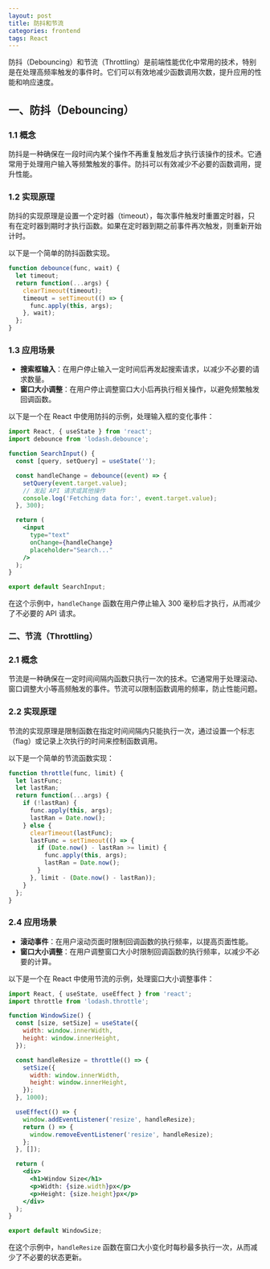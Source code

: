 ```yaml
---
layout: post
title: 防抖和节流
categories: frontend
tags: React
---
```


防抖（Debouncing）和节流（Throttling）是前端性能优化中常用的技术，特别是在处理高频率触发的事件时。它们可以有效地减少函数调用次数，提升应用的性能和响应速度。

## 一、防抖（Debouncing）

### 1.1 概念

防抖是一种确保在一段时间内某个操作不再重复触发后才执行该操作的技术。它通常用于处理用户输入等频繁触发的事件。防抖可以有效减少不必要的函数调用，提升性能。

### 1.2 实现原理

防抖的实现原理是设置一个定时器（timeout），每次事件触发时重置定时器，只有在定时器到期时才执行函数。如果在定时器到期之前事件再次触发，则重新开始计时。

以下是一个简单的防抖函数实现。

```javascript
function debounce(func, wait) {
  let timeout;
  return function(...args) {
    clearTimeout(timeout);
    timeout = setTimeout(() => {
      func.apply(this, args);
    }, wait);
  };
}
```

### 1.3 应用场景

- **搜索框输入**：在用户停止输入一定时间后再发起搜索请求，以减少不必要的请求数量。
- **窗口大小调整**：在用户停止调整窗口大小后再执行相关操作，以避免频繁触发回调函数。

以下是一个在 React 中使用防抖的示例，处理输入框的变化事件：

```jsx
import React, { useState } from 'react';
import debounce from 'lodash.debounce';

function SearchInput() {
  const [query, setQuery] = useState('');

  const handleChange = debounce((event) => {
    setQuery(event.target.value);
    // 发起 API 请求或其他操作
    console.log('Fetching data for:', event.target.value);
  }, 300);

  return (
    <input
      type="text"
      onChange={handleChange}
      placeholder="Search..."
    />
  );
}

export default SearchInput;
```

在这个示例中，`handleChange` 函数在用户停止输入 300 毫秒后才执行，从而减少了不必要的 API 请求。

### 二、节流（Throttling）

### 2.1 概念

节流是一种确保在一定时间间隔内函数只执行一次的技术。它通常用于处理滚动、窗口调整大小等高频触发的事件。节流可以限制函数调用的频率，防止性能问题。

### 2.2 实现原理

节流的实现原理是限制函数在指定时间间隔内只能执行一次，通过设置一个标志（flag）或记录上次执行的时间来控制函数调用。

以下是一个简单的节流函数实现：

```javascript
function throttle(func, limit) {
  let lastFunc;
  let lastRan;
  return function(...args) {
    if (!lastRan) {
      func.apply(this, args);
      lastRan = Date.now();
    } else {
      clearTimeout(lastFunc);
      lastFunc = setTimeout(() => {
        if (Date.now() - lastRan >= limit) {
          func.apply(this, args);
          lastRan = Date.now();
        }
      }, limit - (Date.now() - lastRan));
    }
  };
}
```

### 2.4 应用场景

- **滚动事件**：在用户滚动页面时限制回调函数的执行频率，以提高页面性能。
- **窗口大小调整**：在用户调整窗口大小时限制回调函数的执行频率，以减少不必要的计算。

以下是一个在 React 中使用节流的示例，处理窗口大小调整事件：

```jsx
import React, { useState, useEffect } from 'react';
import throttle from 'lodash.throttle';

function WindowSize() {
  const [size, setSize] = useState({
    width: window.innerWidth,
    height: window.innerHeight,
  });

  const handleResize = throttle(() => {
    setSize({
      width: window.innerWidth,
      height: window.innerHeight,
    });
  }, 1000);

  useEffect(() => {
    window.addEventListener('resize', handleResize);
    return () => {
      window.removeEventListener('resize', handleResize);
    };
  }, []);

  return (
    <div>
      <h1>Window Size</h1>
      <p>Width: {size.width}px</p>
      <p>Height: {size.height}px</p>
    </div>
  );
}

export default WindowSize;
```

在这个示例中，`handleResize` 函数在窗口大小变化时每秒最多执行一次，从而减少了不必要的状态更新。
